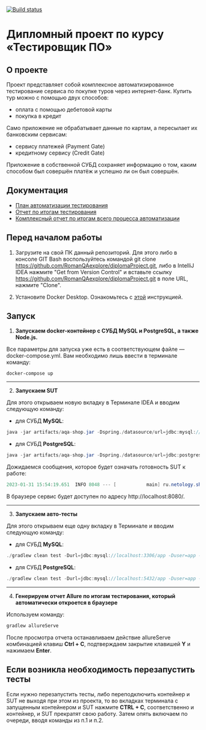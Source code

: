 [![Build status](https://ci.appveyor.com/api/projects/status/kr5y8xgjvdarc49r/branch/master?svg=true)](https://ci.appveyor.com/project/RomanAZhukov/diplomaproject/branch/master)

# Дипломный проект по курсу «Тестировщик ПО»
## О проекте

Проект представляет собой комплексное автоматизированное тестирование сервиса по покупке туров через интернет-банк. Купить тур можно с помощью двух способов:
- оплата с помощью дебетовой карты
- покупка в кредит

Само приложение не обрабатывает данные по картам, а пересылает их банковским сервисам:
- сервису платежей (Payment Gate)
- кредитному сервису (Credit Gate)

Приложение в собственной СУБД сохраняет информацию о том, каким способом был совершён платёж и успешно ли он был совершён.

## Документация

- [План автоматизации тестирования](https://github.com/RomanQAexplore/diplomaProject/blob/master/documents/plandiplom.md)
- [Отчет по итогам тестирования](https://github.com/RomanQAexplore/diplomaProject/blob/master/documents/Report.md)
- [Комплексный отчет по итогам всего процесса автоматизации](https://github.com/RomanQAexplore/diplomaProject/blob/master/documents/Summary.md)

## **Перед началом работы**
1. Загрузите на свой ПК данный репозиторий. Для этого либо в консоле GIT Bash воспользуйтесь командой git clone https://github.com/RomanQAexplore/diplomaProject.git, либо в IntelliJ IDEA нажмите "Get from Version Control" и вставьте ссылку https://github.com/RomanQAexplore/diplomaProject.git в поле URL, нажмите "Clone".

2. Установите Docker Desktop. Ознакомьтесь с [этой](https://github.com/docker/docs/blob/main/desktop/install/windows-install.md) инструкцией.

## **Запуск**
1. **Запускаем docker-контейнер с СУБД MySQL и PostgreSQL, а также Node.js.**

Все параметры для запуска уже есть в соответствующем файле — docker-compose.yml. Вам необходимо лишь ввести в терминале команду:
```
docker-compose up
```

---------

2. **Запускаем SUT**

Для этого открываем новую вкладку в Терминале IDEA и вводим следующую команду:
- для СУБД **MySQL**:
```java
java -jar artifacts/aqa-shop.jar -Dspring./datasource/url=jdbc:mysql://localhost:3306/app

```
- для СУБД **PostgreSQL**:
```java
java -jar artifacts/aqa-shop.jar -Dspring./datasource/url=jdbc:postgresql://localhost:5432/app
```
Дожидаемся сообщения, которое будет означать готовность SUT к работе:
```java
2023-01-31 15:54:19.651  INFO 8048 --- [           main] ru.netology.shop.ShopApplication         : Started ShopApplication in 27.642 seconds (JVM running for 30.377)

```

В браузере сервис будет доступен по адресу http://localhost:8080/.

---------

3. **Запускаем авто-тесты**

Для этого открываем еще одну вкладку в Терминале и вводим следующую команду:
- для СУБД **MySQL**:
```java
./gradlew clean test -Durl=jdbc:mysql://localhost:3306/app -Duser=app -Dpassword=pass 
```
- для СУБД **PostgreSQL**:
```java
./gradlew clean test -Durl=jdbc:mysql://localhost:5432/app -Duser=app -Dpassword=pass  
```
---------

4. **Генерируем отчет Allure по итогам тестирования, который автоматически откроется в браузере**

Используем команду:
```java
gradlew allureServe
```
После просмотра отчета останавливаем действие allureServe комбинацией клавиш **Ctrl + C**, подтверждаем закрытие клавишей **Y** и нажимаем **Enter**.

## **Если возникла необходимость перезапустить тесты**
Если нужно перезапустить тесты, либо переподключить контейнер и SUT не выходя при этом из проекта, то во вкладках терминала с запущенным контейнером 
и SUT нажмите **CTRL + C**, соответственно и контейнер, и SUT прекратят свою работу. Затем опять включаем по очереди, вводя команды из п.1 и п.2.
